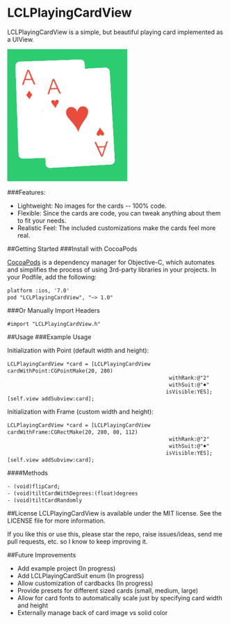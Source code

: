 LCLPlayingCardView
===============

LCLPlayingCardView is a simple, but beautiful playing card implemented as a UIView.

![image](LCLPlayingCardViewScreenshot.png)

###Features:

- Lightweight:  No images for the cards -- 100% code.
- Flexible: Since the cards are code, you can tweak anything about them to fit your needs.
- Realistic Feel:  The included customizations make the cards feel more real.


##Getting Started
###Install with CocoaPods

[CocoaPods](http://cocoapods.org/) is a dependency manager for Objective-C, which automates and simplifies the process of using 3rd-party libraries in your projects.  In your Podfile, add the following:
```ios
platform :ios, '7.0'
pod "LCLPlayingCardView", "~> 1.0"
```

###Or Manually Import Headers
```ios
#import "LCLPlayingCardView.h"
```


##Usage
###Example Usage

Initialization with Point (default width and height):
```ios
LCLPlayingCardView *card = [LCLPlayingCardView cardWithPoint:CGPointMake(20, 280)
                                                    withRank:@"2"
                                                    withSuit:@"♠"
                                                   isVisible:YES];
[self.view addSubview:card];
```

Initialization with Frame (custom width and height):
```ios
LCLPlayingCardView *card = [LCLPlayingCardView cardWithFrame:CGRectMake(20, 280, 80, 112)
                                                    withRank:@"2"
                                                    withSuit:@"♠"
                                                   isVisible:YES];
[self.view addSubview:card];
```

####Methods
```ios
- (void)flipCard;
- (void)tiltCardWithDegrees:(float)degrees
- (void)tiltCardRandomly
```

##License
LCLPlayingCardView is available under the MIT license.  See the LICENSE file for more information.  

If you like this or use this, please star the repo, raise issues/ideas, send me pull requests, etc. so I know to keep improving it.


##Future Improvements
- Add example project (In progress)
- Add LCLPlayingCardSuit enum (In progress)
- Allow customization of cardbacks (In progress)
- Provide presets for different sized cards (small, medium, large)
- Allow for card fonts to automatically scale just by specifying card width and height
- Externally manage back of card image vs solid color

